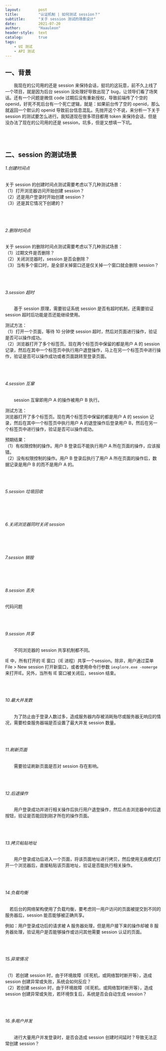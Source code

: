 ```yaml
---
layout:        post
title:         "认证机制 | 如何测试 session？"
subtitle:      "关于 session 测试的场景设计"
date:          2021-07-20
author:        "Haauleon"
header-style:  text
catalog:       true
tags:
    - UI 测试
    - API 测试
---
```


## 一、背景
&emsp;&emsp;我现在的公司用的还是 session 来保持会话，挺坑的这玩意，前不久上线了一个项目，就是因为后台 session 没处理好导致出现了 bug，让领导们看了场笑话。还有一个问题是微信 code 过期后没有重新授权，导致前端传了个空的 openid，好死不死后台有一个死亡逻辑，就是：如果前台传了空的 openid，那么就返回一个默认的 openid 导致前台信息混乱。先抛开这个不说，来分析一下关于 session 的测试要怎么进行。我知道现在很多项目都用 token 来保持会话，但是没办法了现在的公司用的还是 session，坑多，但是又想填一下坑。     

<br><br>

## 二、session 的测试场景
###### 1.创建时间点
关于 session 的创建时间点测试需要考虑以下几种测试场景：      
（1）打开浏览器访问开始创建 session？     
（2）还是用户登录时开始创建 session？         
（3）还是其它情况下创建的？    

<br><br>

###### 2.删除时间点
关于 session 的删除时间点测试需要考虑以下几种测试场景：        
（1）过期文件是否删除？         
（2）关闭浏览器时，session 是否会删除？     
（3）当有多个窗口时，是全部关掉窗口还是仅关掉一个窗口就会删除 session？        

<br><br>

###### 3.session 超时
&emsp;&emsp;基于 session 原理，需要验证系统 session 是否有超时机制，还需要验证 session 超时后功能是否还能继续使用。         

测试方法：     
（1）打开一个页面，等待 10 分钟使 session 超时，然后对页面进行操作，验证是否可以操作成功。            
（2）浏览器打开了多个标签页。现在两个标签页中保留的都是用户 A 的 session 记录，然后在其中一个标签页中执行用户退登操作，马上在另一个标签页中进行操作，验证是否可以操作成功或者页面跳转至登录页面。   

<br><br>

###### 4.session 互窜
&emsp;&emsp;session 互窜即用户 A 的操作被用户 B 执行。      

测试方法：      
浏览器打开了多个标签页。现在两个标签页中保留的都是用户 A 的 session 记录，然后在其中一个标签页中执行用户 A 的退登操作后登录用户 B，然后在另一个标签页中进行操作，验证是否可以操作成功。      

预期结果：       
（1）有权限控制的操作。用户 B 登录后不能执行用户 A 所在页面的操作，应该报错。      
（2）没有权限控制的操作。用户 B 登录后执行了用户 A 所在页面的操作后，数据记录是用户 B 的而不是用户 A 的。     

<br><br>

###### 5.session 垃圾回收

<br><br>

###### 6.关闭浏览器同时关闭 session

<br><br>

###### 7.session 销毁

<br><br>

###### 8.session 丢失
代码问题  

<br><br>

###### 9.session 共享
&emsp;&emsp;不同浏览器的 session 共享机制都不同。      

IE 中，所有打开的 IE 窗口（IE 进程）共享一个session。除非，用户通过菜单 File > New session  打开新窗口，或者使用命令行参数 `iexplore.exe -nomerge` 来打开IE。另外，当所有 IE 窗口被关闭后，session 结束。       

<br><br>

###### 10.最大并发数
&emsp;&emsp;为了防止由于登录人数过多，造成服务器内存被消耗殆尽或服务器无响应的情况，需要检查服务器端是否设置了最大并发 session 数量。

<br><br>

###### 11.刷新页面
&emsp;&emsp;需要验证刷新页面是否对 session 存在影响。

<br><br>

###### 12.后退操作
&emsp;&emsp;用户登录成功并进行相关操作后执行用户退登操作，然后点击浏览器中的后退按钮，验证是否能回到刚才所在的操作页面。      

<br><br>

###### 13.拷贝粘贴地址
&emsp;&emsp;用户登录成功后进入一个页面，将该页面地址进行拷贝，然后使用无痕模式打开一个浏览器后，直接粘贴该页面地址，验证是否能执行相关操作。     

<br><br>

###### 14.负载均衡
&emsp;若后台的网络架构使用了负载均衡，要考虑同一用户访问的页面被提交到不同的服务器后，session 能否能够被正确共享。    

例如：用户登录成功后的请求被 A 服务器处理，但是用户接下来的操作却被 B 服务器处理，验证用户是否能够操作或访问其他需要 session 认证的页面。       

<br><br>

###### 15.异常情况
（1）若创建 session 时，由于环境故障（IE死机，或网络暂时断开等），造成 session 创建异常或失败，系统会如何反应？    
（2）若创建 session 时，由于环境故障（IE死机，或网络暂时断开等），造成 session 创建异常或失败，若环境恢复后，系统是否会自动生成 session？

<br><br>

###### 16.多用户并发
&emsp;&emsp;进行大量用户并发登录时，是否会造成 session 创建时间延时？导致无法正常创建 session？